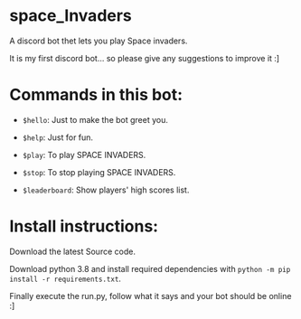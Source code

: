 # space_Invaders
A discord bot thet lets you play Space invaders.

It is my first discord bot... so please give any suggestions to improve it :]

# Commands in this bot:

* `$hello`: Just to make the bot greet you.

* `$help`: Just for fun.

* `$play`: To play SPACE INVADERS.

* `$stop`: To stop playing SPACE INVADERS.

* `$leaderboard`: Show players' high scores list.

# Install instructions:
Download the latest Source code.<br>
<!-- The code will work with python 3.8 -->
Download python 3.8 and install required dependencies with `python -m pip install -r requirements.txt`. 

Finally execute the run.py, follow what it says and your bot should be online :]
